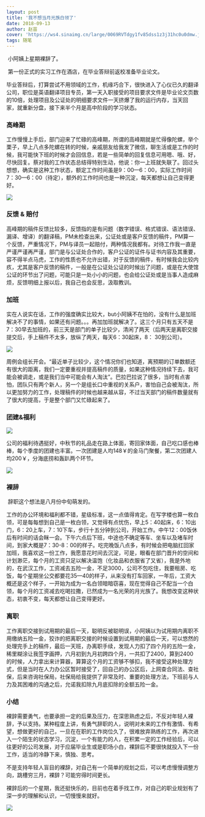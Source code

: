 ```yaml
---
layout: post
title: '我不想当月光族白领了'
date: 2018-09-13
author: 赵苗
cover: 'https://ws4.sinaimg.cn/large/0069RVTdgy1fv85dss1z3j31hc0u0dmw.jpg'
tags: 随笔
---
```


​	小阿姨上星期裸辞了。

​	第一份正式的实习工作在酒店，在毕业答辩前返校准备毕业论文。

​	毕业答辩后，打算尝试不用领域的工作，机缘巧合下，很快进入了心仪已久的翻译公司，职位是英语翻译项目专员，第一天入职接受的项目要求文件是毕业论文页数的10倍，处理项目及公证处的明细要求文件一天挤爆了我的运行内存，当天回家，就重新分盘，接下来半个月是高中阶段的学习状态。

### 高峰期

​	工作慢慢上手后，部门迎来了忙碌的高峰期，所谓的高峰期就是忙得像陀螺，举个栗子，早上八点多陀螺在转的时候，亲戚朋友给我发了微信，聊生活或是工作的时候，我可能快下班的时候才会回信息，若是一些简单的回复信息可用嗯、哦、好，尽快回复。蔡对我的工作状态总结得特别生动，他说：你一上班就失联了。回过头想想，确实是这种工作状态，额定工作时间虽是9：00—6：00，实际工作时间7：30—6：00（待定），额外的工作时间也是一种沉淀，每天都想让自己变得更好。

![](https://ws2.sinaimg.cn/large/0069RVTdgy1fv85ejgqekj31kw16o7gp.jpg)

### 反馈 & 赔付

​	高峰期的稿件反馈比较多，反馈指的是有问题（数字错误、格式错误、语法错误、漏译、增译）的翻译稿，PM未检查出来，公证处或是客户反馈的稿件，PM算一个反馈，严重情况下，PM与译员一起赔付，两种情况我都有。对待工作我一直是严谨严谨再严谨，部门是与公证处合作的，客户公证的证件与证书内容及其重要，容不得半点马虎，工作的性质也不允许出错，对于反馈的稿件，有时候我会比较内疚，尤其是客户反馈的稿件，一般是在公证处公证的时候出了问题，或是在大使馆公证的环节出了问题，可能只是一处小小的问题，也会给公证处或是当事人造成麻烦，反馈明细上报以后，我自己也会反思，汲取教训。

### 加班

​	实在人说实在话，工作的强度确实比较大，but小阿姨不在怕的，没有什么是加班解决不了的事情，如果还有问题。。。再加加班就解决了。这三个月只有五天不是7：30早去加班的，前三天是部门的单子比较少，清闲了两天（后两天是离职交接提交后，手上稿件不太多，放纵了两天，每天6：30起床，8： 30到公司）。

![](https://ws1.sinaimg.cn/large/0069RVTdgy1fv85em2niwj31kw16o4by.jpg)

​	周例会组长开会。“最近单子比较少，这个情况你们也知道，离预期的订单数额还有很大的距离，我们一定要重视并提高稿件的质量，如果这种情况持续下去，我可能会被调走，或是我们当中可能会有人淘汰”。巴拉巴拉说了很多，当时有点害怕，团队只有两个新人，另一个是组长口中重视的关系户，害怕自己会被淘汰，所以更加努力的工作，处理稿件的时候也越来越从容，不过当天部门的稿件数量就有了很大的提高，于是整个部门又忙碌起来了。

### 团建&福利

![](https://ws4.sinaimg.cn/large/0069RVTdgy1fv85kinppxj31kw16oqc6.jpg)

​	公司的福利待遇挺好，中秋节的礼品走在路上体面，寄回家体面，自己吃口感也棒棒，每个季度的团建也丰富。一次团建是人均148￥的金马门聚餐，第二次团建人均200￥，分海底捞和轰趴两个环节。

![](https://ws2.sinaimg.cn/large/0069RVTdgy1fv85kh6d1ej31kw16o7he.jpg)

### 裸辞

​	 辞职这个想法是八月份中旬萌发的。

​	工作的办公环境和福利都不错，星级标准，这一点值得肯定。在写字楼也算一枚白领，可是每每想到自己是一枚白领，又觉得有点忧伤，早上5：40起床，6：10出门，6：20上车，7：10下车，步行十五分钟到公司，开始工作。中午12：00饭休后有时间的话会眯一会。下午六点后下班，中途也不确定等车、坐车以及堵车时间，到家大概是7：30-8：00的样子。吃完晚饭八点多，有时候会把电脑扛回家加班，我喜欢这一份工作，我愿意花时间去沉淀，可是，眼看在部门晋升的空间和计划渺茫，每个月的工资只足以解决温饱（化妆品和衣服省了又省），我是外地的，在武汉工作，工资减去五险一金，不足3000，公司不包吃住，我要租房、吃饭，每个星期坐公交都要花35—40的样子，从来没有打车回家，一年后，工资大概还是这个样子，一开始为成为一名白领暗暗窃喜，现在觉得自己不配当一个白领，每个月的工资减去吃喝拉撒，已然成为一名光荣的月光族了。我想改变这种状态，初衷不变，每天都想让自己变得更好。

### 离职

​	工作离职交接到试用期的最后一天，聪明反被聪明误，小阿姨以为试用期内离职不用缴纳五险一金，狡诈的把离职交接的时候设置到试用期的最后一天，可以悠然的处理完手上的稿件，最后一天班，办离职手续，发现人力扣了四个月的五险一金，稀里糊涂让我签字画押，六月初到九月初跨四个月，一共扣了2400，算到2400的时候，人力拿出来计算器，算算这个月的工资够不够扣，我不接受这种处理方式，但是当时在人力办公区暂时接受了，回自己的办公区后，上网查合同法、查社保，后来咨询社保局，社保局给我提供了非常及时、重要的处理方法，下班前与人力及其困难的沟通之后，允诺我扣除九月底扣除的全额五险一金。

### 小结

​	裸辞需要勇气，也要承担一定的后果及压力，在深思熟虑之后，不反对年轻人裸辞，予以支持。某种程度上讲，有勇气辞职的人，说明对未来的工作有激情、有希望，想做更好的自己，一旦在在职的工作岗位久了，很难放弃熟练的工作，再次进入一个陌生的状态学习，沉淀，一个有能力的人，在积累一定的工作经验后，可以往更好的公司发展，对于应届毕业生或是职场小白，裸辞后不要很快就投入下一份工作，适当的冷静下来，慎独、思考。

​	不是支持年轻人盲目的裸辞，对自己有一个简单的规划之后，可以考虑慢慢调整方向，跳槽穷三月，裸辞？可能穷得时间更长。

​	裸辞后的一个星期，我还挺快乐的，目前也在着手找工作，对自己的职业规划有了深一步的理解和认识，一切慢慢来就好。

![](https://ws1.sinaimg.cn/large/0069RVTdgy1fv85j7h569j31kw16owyn.jpg)





